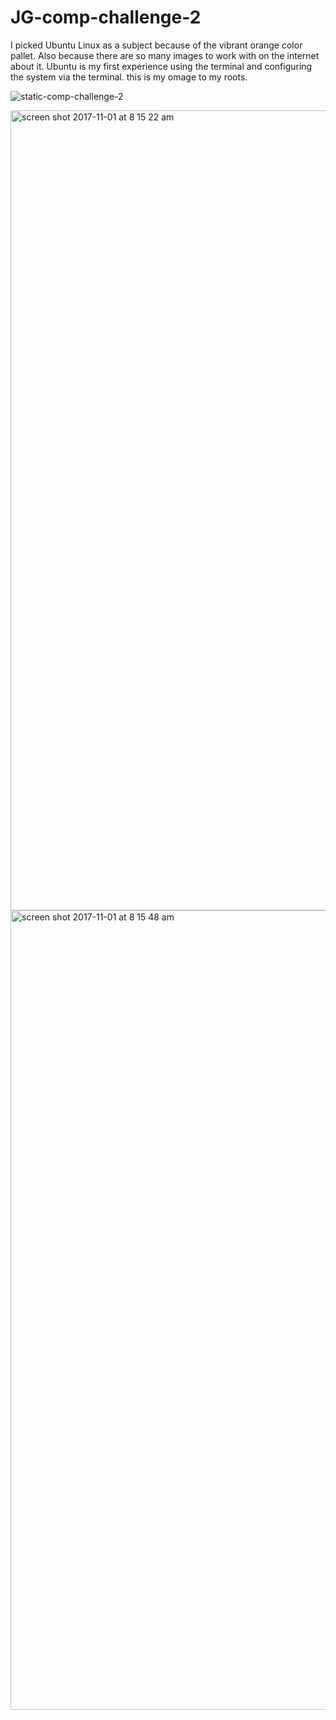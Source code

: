 # JG-comp-challenge-2

I picked Ubuntu Linux as a subject because of the vibrant orange color pallet. Also because there are so many images to work with on the internet about it. 
Ubuntu is my first experience using the terminal and configuring the system via the terminal. this is my omage to my roots.

![static-comp-challenge-2](https://user-images.githubusercontent.com/29507352/32278870-aa9e4448-bedc-11e7-9baf-c92cfc13ba07.jpg)


<img width="1280" alt="screen shot 2017-11-01 at 8 15 22 am" src="https://user-images.githubusercontent.com/29507352/32278993-004ef572-bedd-11e7-87d2-731c9d690c6c.png">
<img width="1279" alt="screen shot 2017-11-01 at 8 15 48 am" src="https://user-images.githubusercontent.com/29507352/32278998-02dc13c4-bedd-11e7-8fa7-8f5dc77a5e3a.png">

